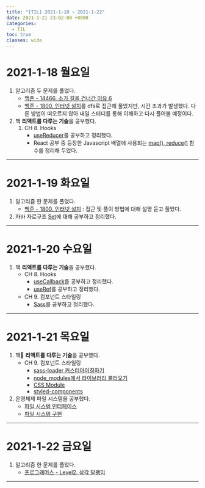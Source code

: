 ```yaml
---
title: "[TIL] 2021-1-18 ~ 2021-1-22"
date: 2021-1-21 23:02:00 +0900
categories:
  - TIL
toc: true
classes: wide
---
```


# 2021-1-18 월요일

1. 알고리즘 두 문제를 풀었다.
   - [백준 - 14466. 소가 길을 건너간 이유 6](http://ddb8036631.github.io/boj/백준_14466_소가-길을-건너간-이유-6)
   - [백준 - 1800. 인터넷 설치](https://www.acmicpc.net/problem/1800)를 dfs로 접근해 풀었지만, 시간 초과가 발생했다. 다른 방법이 떠오르지 않아 내일 스터디를 통해 이해하고 다시 풀어볼 예정이다.
2. 책 **리액트를 다루는 기술**을 공부했다.
   1. CH 8. Hooks
      - [useReducer](http://ddb8036631.github.io/react/React_useReducer)를 공부하고 정리했다.
      - React 공부 중 등장한 Javascript 배열에 사용되는 [map(), reduce()](http://ddb8036631.github.io/javascript/JS_map(),-reduce()) 함수를 정리해 두었다.

---

# 2021-1-19 화요일

1. 알고리즘 한 문제를 풀었다.
   - [백준 - 1800. 인터넷 설치](http://ddb8036631.github.io/boj/백준_1800_인터넷-설치) : 접근 및 풀이 방법에 대해 설명 듣고 풀었다.
2. 자바 자료구조 [Set](http://ddb8036631.github.io/java/Java_Set)에 대해 공부하고 정리했다.

---

# 2021-1-20 수요일

1. 책 **리액트를 다루는 기술**을 공부했다.
   - CH 8. Hooks
      - [useCallback](http://ddb8036631.github.io/react/React_useCallback)를 공부하고 정리했다.
      - [useRef](http://ddb8036631.github.io/react/React_useRef)를 공부하고 정리했다.
   - CH 9. 컴포넌트 스타일링
      - [Sass](http://ddb8036631.github.io/css/CSS_Sass)를 공부하고 정리했다.

---

# 2021-1-21 목요일

1. 책📕 **리액트를 다루는 기술**을 공부했다.
   - CH 9. 컴포넌트 스타일링
      - [sass-loader 커스터마이징하기](http://ddb8036631.github.io/react/React_sass-loader-커스터마이징하기)
      - [node_modules에서 라이브러리 불러오기](http://ddb8036631.github.io/react/React_node_modules에서-라이브러리-불러오기)
      - [CSS Module](http://ddb8036631.github.io/react/React_CSS-Module)
      - [styled-components](http://ddb8036631.github.io/react/React_styled-components)
2. 운영체제 파일 시스템을 공부했다.
   - [파일 시스템 인터페이스](http://ddb8036631.github.io/운영체제/OS_파일-시스템-인터페이스)
   - [파일 시스템 구현](http://ddb8036631.github.io/운영체제/OS_파일-시스템-구현)

---

# 2021-1-22 금요일

1. 알고리즘 한 문제를 풀었다.
   - [프로그래머스 - Level2. 삼각 달팽이](http://ddb8036631.github.io/programmers/프로그래머스_L2_삼각-달팽이)

---